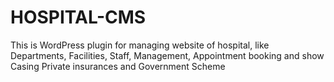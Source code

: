 # HOSPITAL-CMS
This is WordPress plugin for managing website of hospital, like Departments, Facilities, Staff,  Management,  Appointment booking and  show Casing Private insurances and Government Scheme 
